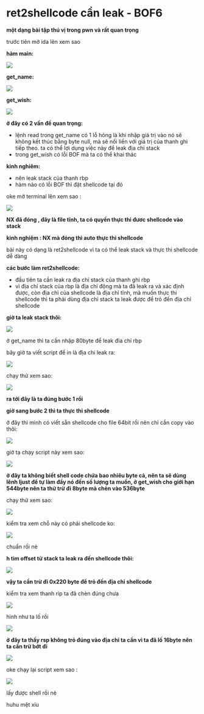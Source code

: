 # ret2shellcode cần leak - BOF6

**một dạng bài tập thú vị trong pwn và rất quan trọng**

trước tiên mở ida lên xem sao

**hàm main:**

![](https://i.imgur.com/6KsloIl.png)

**get_name:**

![](https://i.imgur.com/V2KpcEo.png)

**get_wish:**

![](https://i.imgur.com/3eZW9ar.png)

**ở đây có 2 vấn đề quan trọng:**

- lệnh read trong get_name có 1 lỗ hỏng là khi nhập giá trị vào nó sẽ không kết thúc bằng byte null, mà sẽ nối liền với giá trị của thanh ghi tiếp theo. ta có thể lợi dụng việc này để leak địa chỉ stack 
- trong get_wish có lỗi BOF mà ta có thể khai thác

**kinh nghiêm:**
- nên leak stack của thanh rbp
- hàm nào có lỗi BOF thì đặt shellcode tại đó

oke mở terminal lên xem sao : 


![](https://i.imgur.com/RsjFiAD.png)


**NX đã đóng , đây là file tĩnh, ta có quyền thực thi đươc shellcode vào stack**

**kinh nghiệm : NX mà đóng thì auto thực thi shellcode** 

bài này có dạng là ret2shellcode vì ta có thể leak stack  và thực thi shellcode dễ dàng

**các bước làm ret2shellcode:**

- đầu tiên ta cần leak ra địa chỉ stack của thanh ghi rbp
- vì địa chỉ stack của rbp là địa chỉ động mà ta đã leak ra và xác định được, còn địa chỉ của shellcode là địa chỉ tĩnh, mà muốn thực thi shellcode thì ta phải dùng địa chỉ stack ta leak được để trỏ đến địa chỉ shellcode

**giờ ta leak stack thôi:**

![](https://i.imgur.com/NwInHGe.png)

ở get_name thì ta cần nhập 80byte để leak đỉa chỉ rbp 

bây giờ ta viết script để in là địa chi leak ra:

![](https://i.imgur.com/ghA10TZ.png)

chạy thử xem sao:

![](https://i.imgur.com/sAKvole.png)

**ra tới đây là ta đúng bước 1 rồi**

**giờ sang bước 2 thì ta thực thi shellcode**

ở đây thì mình có viết sẵn shellcode cho file 64bit rồi nên chỉ cần copy vào thôi:

![](https://i.imgur.com/Ma6zzzJ.png)

giờ ta chạy script này xem sao:

![](https://i.imgur.com/HpmyZq2.png)

**ở đây ta không biết shell code chứa bao nhiêu byte cả, nên ta sẽ dùng lênh ljust để tự làm đầy nó đến số lượng ta muốn, ở get_wish cho giới hạn 544byte nên ta thử trừ đi 8byte mà chèn vào 536byte**

chạy thử xem sao:

![](https://i.imgur.com/DGKqRHT.png)

kiểm tra xem chỗ này có phải shellcode ko:

![](https://i.imgur.com/RPXhfFn.png)

chuẩn rồi nè

**h tìm offset từ stack ta leak ra đến shellcode thôi:**

![](https://i.imgur.com/IvxmC2l.png)

**vậy ta cần trừ đi 0x220 byte để trỏ đến địa chỉ shellcode**

kiểm tra xem thanh rip ta đã chèn đúng chưa 

![](https://i.imgur.com/0u8EeVg.png)

hình như ta lố rồi

![](https://i.imgur.com/Xc8yyrz.png)

**ở đây ta thấy rsp không trỏ đúng vào địa chỉ ta cần vì ta đã lố 16byte nên ta cần trừ bớt đi**

![](https://i.imgur.com/JmjnECH.png)

oke chạy lại script xem sao : 

![](https://i.imgur.com/Tt4mboS.png)

lấy được shell rồi nè

huhu mệt xỉu
